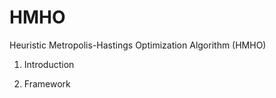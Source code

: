 # HMHO
Heuristic Metropolis-Hastings Optimization Algorithm (HMHO)

1. Introduction



2. Framework



